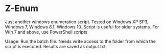 # Z-Enum
Just another windows enumeration script.
Tested on Windows XP SP3, Windows 7, Windows 8.1, Windows 10.
Script is useful for older systems. For Win 7 and above, use PowerShell scripts.

Usage: Run the batch file. Needs write access to the folder from which the script is executed. Results are saved as output.txt.
